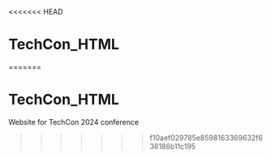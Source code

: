 <<<<<<< HEAD
# TechCon_HTML
=======
# TechCon_HTML
Website for TechCon 2024 conference
>>>>>>> f10aef029785e8598163369632f636186b11c195

